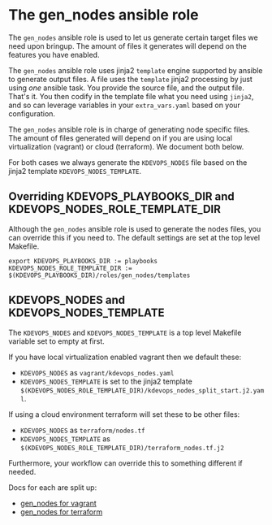 # The gen_nodes ansible role

The `gen_nodes` ansible role is used to let us generate certain target files we
need upon bringup. The amount of files it generates will depend on the features
you have enabled.

The `gen_nodes` ansible role uses jinja2 `template` engine supported by
ansible to generate output files. A file uses the `template` jinja2 processing
by just using *one* ansible task. You provide the source file, and the output
file. That's it. You then codify in the template file what you need using
`jinja2`, and so can leverage variables  in your `extra_vars.yaml` based on
your configuration.

The `gen_nodes` ansible role is in charge of generating node specific
files. The amount of files generated will depend on if you are using
local virtualization (vagrant) or cloud (terraform). We document both below.

For both cases we always generate the `KDEVOPS_NODES` file based on the
jinja2 template `KDEVOPS_NODES_TEMPLATE`.

## Overriding KDEVOPS_PLAYBOOKS_DIR and KDEVOPS_NODES_ROLE_TEMPLATE_DIR

Although the `gen_nodes` ansible role is used to generate the nodes files,
you can override this if you need to. The default settings are set at the
top level Makefile.

```
export KDEVOPS_PLAYBOOKS_DIR := playbooks
KDEVOPS_NODES_ROLE_TEMPLATE_DIR := $(KDEVOPS_PLAYBOOKS_DIR)/roles/gen_nodes/templates
```

## KDEVOPS_NODES and KDEVOPS_NODES_TEMPLATE

The `KDEVOPS_NODES` and `KDEVOPS_NODES_TEMPLATE` is a top level Makefile
variable set to empty at first.

If you have local virtualization enabled vagrant then we default these:

  * `KDEVOPS_NODES` as `vagrant/kdevops_nodes.yaml`
  * `KDEVOPS_NODES_TEMPLATE` is set to the jinja2 template `$(KDEVOPS_NODES_ROLE_TEMPLATE_DIR)/kdevops_nodes_split_start.j2.yaml`.

If using a cloud environment terraform will set these to be other files:

  * `KDEVOPS_NODES` as `terraform/nodes.tf`
  * `KDEVOPS_NODES_TEMPLATE` as `$(KDEVOPS_NODES_ROLE_TEMPLATE_DIR)/terraform_nodes.tf.j2`

Furthermore, your workflow can override this to something different if needed.

Docs for each are split up:

  * [gen_nodes for vagrant](docs/the-gen-nodes-ansible-role-vagrant.md)
  * [gen_nodes for terraform](docs/the-gen-nodes-ansible-role-terraform.md)
